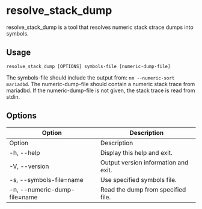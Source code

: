 
# resolve_stack_dump

resolve_stack_dump is a tool that resolves numeric stack strace dumps into symbols.


## Usage


```
resolve_stack_dump [OPTIONS] symbols-file [numeric-dump-file]
```

The symbols-file should include the output from: `nm --numeric-sort mariadbd`.
The numeric-dump-file should contain a numeric stack trace from mariadbd.
If the numeric-dump-file is not given, the stack trace is read from stdin.


## Options



| Option | Description |
| --- | --- |
| Option | Description |
| -h, --help | Display this help and exit. |
| -V, --version | Output version information and exit. |
| -s, --symbols-file=name | Use specified symbols file. |
| -n, --numeric-dump-file=name | Read the dump from specified file. |


